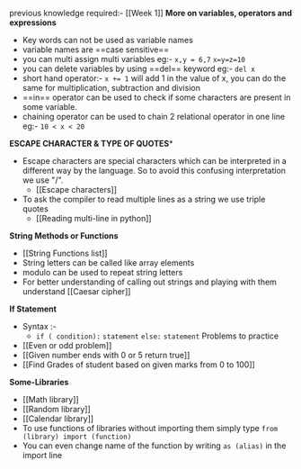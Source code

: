 previous knowledge required:- [[Week 1]]
**More on variables, operators and expressions** 
- Key words can not be used as variable names 
- variable names are  ==case sensitive== 
- you can multi assign multi variables 
	 eg:- `x,y = 6,7`
	 `x=y=z=10`
- you can delete variables by using ==del== keyword
	 eg:- `del x`
- short hand operator:- `x += 1` will add 1 in the value of x, you can do the same for multiplication, subtraction and division 
- ==in== operator can be used to check if some characters are present in some variable.
- chaining operator can be used to chain 2 relational operator in one line
	 eg:- `10 < x < 20`

**ESCAPE CHARACTER & TYPE OF QUOTES***
- Escape characters are special characters which can be interpreted in a different way by the language. So to avoid this confusing interpretation we use "/". 
	- [[Escape characters]]
- To ask the compiler to read multiple lines as a string we use triple quotes 
	- [[Reading multi-line in python]]

**String Methods or Functions**
- [[String Functions list]]
- String letters can be called like array elements 
- modulo can be used to repeat string letters
- For better understanding of calling out strings and playing with them understand [[Caesar cipher]]

**If Statement**
- Syntax :-
	- `if ( condition):`
		 `statement`
	 `else:`
		`statement`
Problems to practice
- [[Even or odd problem]]
- [[Given number ends with 0 or 5 return true]]
- [[Find Grades of student based on given marks from 0 to 100]]

**Some-Libraries**
- [[Math library]]
- [[Random library]]
- [[Calendar library]]
- To use functions of libraries without importing them simply type `from (library) import (function)`
- You can even change name of the function by writing `as (alias)` in the import line
